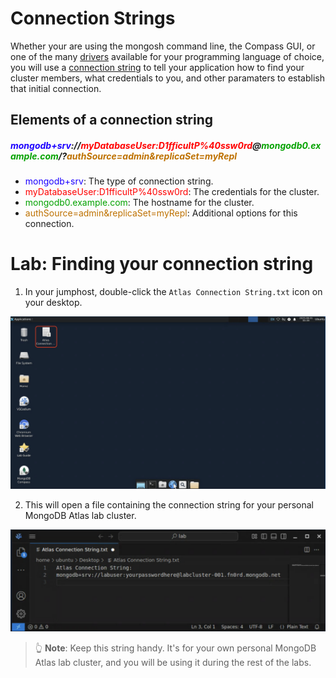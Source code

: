 # Connection Strings
Whether your are using the mongosh command line, the Compass GUI, or one of
the many [drivers](https://www.mongodb.com/docs/drivers/) available for your
programming language of choice, you will use a 
[connection string](https://www.mongodb.com/docs/manual/reference/connection-string/)
to tell your application how to find your cluster members, what credentials
to you, and other paramaters to establish that initial connection.

## Elements of a connection string

<h5><span style="color:#1c00ff">mongodb+srv</span>://<span style="color:#ff0000">myDatabaseUser:D1fficultP%40ssw0rd</span>@<span style="color:#04a200">mongodb0.example.com</span>/?<span style="color:#be7100">authSource=admin&replicaSet=myRepl</span></h5>

- <span style="color:#1c00ff">mongodb+srv</span>: The type of connection string.
- <span style="color:#ff0000">myDatabaseUser:D1fficultP%40ssw0rd</span>: The
  credentials for the cluster.
- <span style="color:#04a200">mongodb0.example.com</span>: The hostname for
  the cluster.
- <span style="color:#be7100">authSource=admin&replicaSet=myRepl</span>: 
  Additional options for this connection.

# Lab: Finding your connection string
1. In your jumphost, double-click the `Atlas Connection String.txt` icon on your
desktop.

![Image of the connection string file on the desktop](images/connection-string-icon.png)

2. This will open a file containing the connection string for your personal
MongoDB Atlas lab cluster.

![Image of the contents of the connection string file](images/connection-string-file.png)

> 👆 **Note**: Keep this string handy. It's for your own personal MongoDB Atlas
> lab cluster, and you will be using it during the rest of the labs.